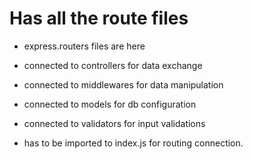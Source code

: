 # Has all the route files

- express.routers files are here

- connected to controllers for data exchange
- connected to middlewares for data manipulation
- connected to models for db configuration
- connected to validators for input validations


- has to be imported to index.js for routing connection.
